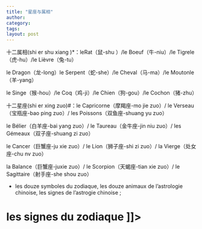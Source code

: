```yaml
---
title: "星座与属相"
author:
category: 
tags: 
layout: post
---
```



十二属相(shi er shu xiang )*：leRat（鼠-shu ）/le Boeuf（牛-niu）/le Tigrele（虎-hu）/le Lièvre（兔-tu）

le Dragon（龙-long）le Serpent（蛇-she）/le Cheval（马-ma）/le Moutonle（羊-yang）

le Singe（猴-hou）/le Coq（鸡-ji）/le Chien（狗-gou）/le Cochon（猪-zhu）

十二星座(shi er xing zuo)#：le Capricorne（摩羯座-mo jie zuo）/ le Verseau（宝瓶座-bao ping zuo）/ les Poissons（双鱼座-shuang yu zuo）

le Bélier（白羊座-bai yang zuo）/ le Taureau（金牛座-jin niu zuo）/ les Gémeaux（双子座-shuang zi zuo）

le Cancer（巨蟹座-ju xie zuo）/ le Lion（狮子座-shi zi zuo）/ la Vierge（处女座-chu nv zuo）

la Balance（巨蟹座-juxie zuo）/ le Scorpion（天蝎座-tian xie zuo）/ le Sagittaire（射手座-she shou zuo）

* les douze symboles du zodiaque, les douze animaux de l’astrologie chinoise, les signes de l’astrogie chinoise ;

#  les signes du zodiaque ]]>

